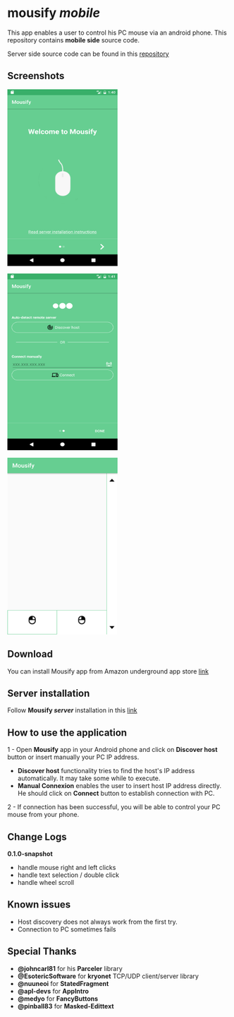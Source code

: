 # mousify _mobile_
This app enables a user to control his PC mouse via an android phone. This repository contains **mobile side** source code.

Server side source code can be found in this [repository](https://github.com/Hazem-Ben-Khalfallah/mousify-server)

## Screenshots
<p>
<img src="./screenshots/welcomePage.png" width="250" height="400">
</p>
<p>
<img src="./screenshots/connexionPage.png" width="250" height="400">
</p>
<img src="./screenshots/mousePad.png" width="250" height="400">

## Download 
You can install Mousify app from Amazon underground app store [link](https://www.amazon.com/Hazem-Ben-Khalfallah-Mousify/dp/B01N7VK0FD)

## Server installation
Follow **Mousify _server_** installation in this  [link](https://github.com/Hazem-Ben-Khalfallah/mousify-server#requirements)

## How to use the application
1 - Open **Mousify** app in your Android phone and click on **Discover host** button or insert manually your PC IP address.
- **Discover host** functionality tries to find the host's IP address automatically. It may take some while to execute.
- **Manual Connexion** enables the user to insert host IP address directly. He should click on **Connect** button to establish connection with PC.

2 - If connection has been successful, you will be able to control your PC mouse from your phone.

## Change Logs
**0.1.0-snapshot**
- handle mouse right and left clicks
- handle text selection / double click
- handle wheel scroll

## Known issues
- Host discovery does not always work from the first try.
- Connection to PC sometimes fails

## Special Thanks
- **@johncarl81** for his **Parceler** library
- **@EsotericSoftware** for **kryonet** TCP/UDP client/server library
- **@nuuneoi** for **StatedFragment**
- **@apl-devs** for **AppIntro**
- **@medyo** for **FancyButtons**
- **@pinball83** for **Masked-Edittext**
